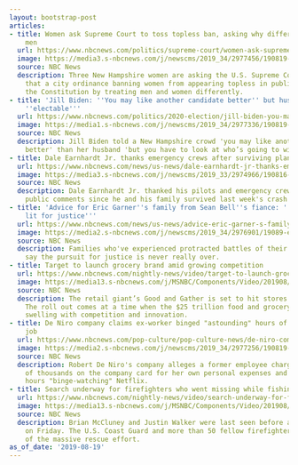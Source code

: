 ```yaml
---
layout: bootstrap-post
articles:
- title: Women ask Supreme Court to toss topless ban, asking why different rules for
    men
  url: https://www.nbcnews.com/politics/supreme-court/women-ask-supreme-court-toss-topless-ban-asking-why-different-n1044161
  image: https://media3.s-nbcnews.com/j/newscms/2019_34/2977456/190819-free-the-nipple-movement-nh-2015-ac-656p_a5fa6c71d6a1cac9d422f1f5ac3aa289.nbcnews-fp-1200-630.jpg
  source: NBC News
  description: Three New Hampshire women are asking the U.S. Supreme Court to declare
    that a city ordinance banning women from appearing topless in public violates
    the Constitution by treating men and women differently.
- title: 'Jill Biden: ''You may like another candidate better'' but husband is most
    ''electable'''
  url: https://www.nbcnews.com/politics/2020-election/jill-biden-you-may-another-candidate-better-husband-most-electable-n1044151
  image: https://media1.s-nbcnews.com/j/newscms/2019_34/2977336/190819-jill-joe-biden-se-545p_624f562766882987f0aae133b8ee5454.nbcnews-fp-1200-630.jpg
  source: NBC News
  description: Jill Biden told a New Hampshire crowd 'you may like another candidate
    better' than her husband 'but you have to look at who’s going to win.'
- title: Dale Earnhardt Jr. thanks emergency crews after surviving plane crash
  url: https://www.nbcnews.com/news/us-news/dale-earnhardt-jr-thanks-emergency-crews-after-surviving-plane-crash-n1044171
  image: https://media3.s-nbcnews.com/j/newscms/2019_33/2974966/190816-dale-earnhardt-crash-mn-1654_a0d64bbb8d09df6b8ae63c5b6b7d316d.nbcnews-fp-1200-630.jpg
  source: NBC News
  description: Dale Earnhardt Jr. thanked his pilots and emergency crews in his first
    public comments since he and his family survived last week's crash in Tennessee.
- title: 'Advice for Eric Garner''s family from Sean Bell''s fiance: ''Keep a fire
    lit for justice'''
  url: https://www.nbcnews.com/news/us-news/advice-eric-garner-s-family-sean-bell-s-fianc-e-n1044031
  image: https://media2.s-nbcnews.com/j/newscms/2019_34/2976901/19089-eric-garner-mn-1230_0799914bd423859f74f25bd2ce03ae14.nbcnews-fp-1200-630.jpg
  source: NBC News
  description: Families who've experienced protracted battles of their own with police
    say the pursuit for justice is never really over.
- title: Target to launch grocery brand amid growing competition
  url: https://www.nbcnews.com/nightly-news/video/target-to-launch-grocery-brand-amid-growing-competition-66521669981
  image: https://media13.s-nbcnews.com/j/MSNBC/Components/Video/201908/nn_cbe_target_grocery_wars_190819.nbcnews-fp-1200-630.jpg
  source: NBC News
  description: The retail giant’s Good and Gather is set to hit stores by mid-September.
    The roll out comes at a time when the $25 trillion food and grocery market is
    swelling with competition and innovation.
- title: De Niro company claims ex-worker binged "astounding" hours of Netflix on
    job
  url: https://www.nbcnews.com/pop-culture/pop-culture-news/de-niro-company-claims-ex-worker-binged-astounding-hours-netflix-n1044096
  image: https://media2.s-nbcnews.com/j/newscms/2019_34/2977256/190819-robert-de-niro-ew-420p_2e42d2499727cf3ab3d547702302946f.nbcnews-fp-1200-630.jpg
  source: NBC News
  description: Robert De Niro's company alleges a former employee charged hundreds
    of thousands on the company card for her own personal expenses and spent work
    hours "binge-watching" Netflix.
- title: Search underway for firefighters who went missing while fishing off Florida
  url: https://www.nbcnews.com/nightly-news/video/search-underway-for-firefighters-who-went-missing-while-fishing-off-florida-66521669840
  image: https://media13.s-nbcnews.com/j/MSNBC/Components/Video/201908/nn_mch_missing_firefighters_190819_1920x1080.nbcnews-fp-1200-630.jpg
  source: NBC News
  description: Brian McCluney and Justin Walker were last seen before a fishing trip
    on Friday. The U.S. Coast Guard and more than 50 fellow firefighters are part
    of the massive rescue effort.
as_of_date: '2019-08-19'
---
```



